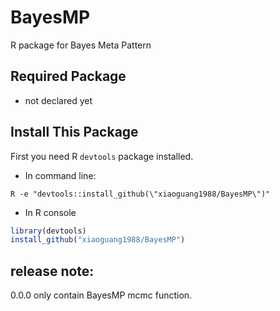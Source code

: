 # BayesMP
R package for Bayes Meta Pattern


## Required Package
* not declared yet

## Install This Package
First you need R `devtools` package installed.
* In command line:
```
R -e "devtools::install_github(\"xiaoguang1988/BayesMP\")"
```
* In R console
```R
library(devtools)
install_github("xiaoguang1988/BayesMP")
```

## release note:
0.0.0 only contain BayesMP mcmc function.
